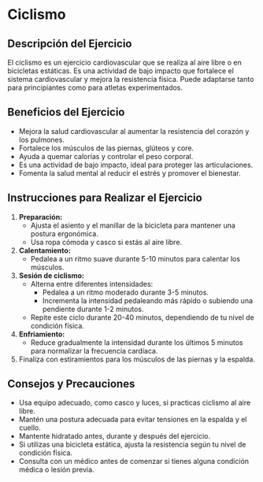 # Ciclismo

## Descripción del Ejercicio
El ciclismo es un ejercicio cardiovascular que se realiza al aire libre o en bicicletas estáticas. Es una actividad de bajo impacto que fortalece el sistema cardiovascular y mejora la resistencia física. Puede adaptarse tanto para principiantes como para atletas experimentados.

## Beneficios del Ejercicio
- Mejora la salud cardiovascular al aumentar la resistencia del corazón y los pulmones.
- Fortalece los músculos de las piernas, glúteos y core.
- Ayuda a quemar calorías y controlar el peso corporal.
- Es una actividad de bajo impacto, ideal para proteger las articulaciones.
- Fomenta la salud mental al reducir el estrés y promover el bienestar.

## Instrucciones para Realizar el Ejercicio
1. **Preparación:**
   - Ajusta el asiento y el manillar de la bicicleta para mantener una postura ergonómica.
   - Usa ropa cómoda y casco si estás al aire libre.
2. **Calentamiento:**
   - Pedalea a un ritmo suave durante 5-10 minutos para calentar los músculos.
3. **Sesión de ciclismo:**
   - Alterna entre diferentes intensidades:
     - Pedalea a un ritmo moderado durante 3-5 minutos.
     - Incrementa la intensidad pedaleando más rápido o subiendo una pendiente durante 1-2 minutos.
   - Repite este ciclo durante 20-40 minutos, dependiendo de tu nivel de condición física.
4. **Enfriamiento:**
   - Reduce gradualmente la intensidad durante los últimos 5 minutos para normalizar la frecuencia cardíaca.
5. Finaliza con estiramientos para los músculos de las piernas y la espalda.

## Consejos y Precauciones
- Usa equipo adecuado, como casco y luces, si practicas ciclismo al aire libre.
- Mantén una postura adecuada para evitar tensiones en la espalda y el cuello.
- Mantente hidratado antes, durante y después del ejercicio.
- Si utilizas una bicicleta estática, ajusta la resistencia según tu nivel de condición física.
- Consulta con un médico antes de comenzar si tienes alguna condición médica o lesión previa.